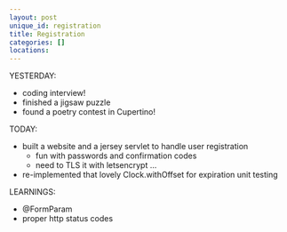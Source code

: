 ```yaml
---
layout: post
unique_id: registration
title: Registration
categories: []
locations: 
---
```


YESTERDAY:
* coding interview!
* finished a jigsaw puzzle
* found a poetry contest in Cupertino!

TODAY:
* built a website and a jersey servlet to handle user registration
  * fun with passwords and confirmation codes
  * need to TLS it with letsencrypt ...
* re-implemented that lovely Clock.withOffset for expiration unit testing

LEARNINGS:
* @FormParam
* proper http status codes
